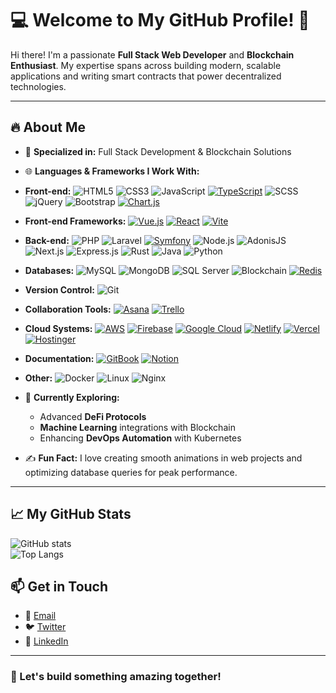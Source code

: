 # 💻 Welcome to My GitHub Profile! 🚀

Hi there! I'm a passionate **Full Stack Web Developer** and **Blockchain Enthusiast**. My expertise spans across building modern, scalable applications and writing smart contracts that power decentralized technologies.

---

## 🔥 About Me

- 🎯 **Specialized in:** Full Stack Development & Blockchain Solutions  
- 🌐 **Languages & Frameworks I Work With:**

- **Front-end:**
  ![HTML5](https://img.shields.io/badge/HTML5-E34F26?logo=html5&logoColor=white)
  ![CSS3](https://img.shields.io/badge/CSS3-1572B6?logo=css3&logoColor=white)
  ![JavaScript](https://img.shields.io/badge/JavaScript-F7DF1E?logo=javascript&logoColor=black)
  [![TypeScript](https://img.shields.io/badge/TypeScript-3178C6?logo=typescript&logoColor=fff)](#)
  ![SCSS](https://img.shields.io/badge/SCSS-CC6699?logo=sass&logoColor=white)
  ![jQuery](https://img.shields.io/badge/jQuery-0769AD?logo=jquery&logoColor=white)
  ![Bootstrap](https://img.shields.io/badge/Bootstrap-7952B3?logo=bootstrap&logoColor=white)
  [![Chart.js](https://img.shields.io/badge/Chart.js-FF6384?logo=chartdotjs&logoColor=fff)](#)

- **Front-end Frameworks:**
  [![Vue.js](https://img.shields.io/badge/Vue.js-4FC08D?logo=vuedotjs&logoColor=fff)](#)
  [![React](https://img.shields.io/badge/React-%2320232a.svg?logo=react&logoColor=%2361DAFB)](#)
  [![Vite](https://img.shields.io/badge/Vite-646CFF?logo=vite&logoColor=fff)](#)

- **Back-end:**
  ![PHP](https://img.shields.io/badge/PHP-777BB4?logo=php&logoColor=white)
  ![Laravel](https://img.shields.io/badge/Laravel-FF2D20?logo=laravel&logoColor=white)
  [![Symfony](https://img.shields.io/badge/Symfony-black?logo=symfony)](#)
  ![Node.js](https://img.shields.io/badge/Node.js-339933?logo=nodedotjs&logoColor=white)
  ![AdonisJS](https://img.shields.io/badge/adonisjs-%23220052.svg?logo=adonisjs&logoColor=white)
  ![Next.js](https://img.shields.io/badge/Next.js-000000?logo=nextdotjs&logoColor=white)
  ![Express.js](https://img.shields.io/badge/Express.js-404D59?)
  ![Rust](https://img.shields.io/badge/Rust-000000?logo=rust&logoColor=white)
  ![Java](https://img.shields.io/badge/Java-007396?logo=java&logoColor=white)
  ![Python](https://img.shields.io/badge/Python-3776AB?logo=python&logoColor=white)

- **Databases:**
  ![MySQL](https://img.shields.io/badge/MySQL-4479A1?logo=mysql&logoColor=white)
  ![MongoDB](https://img.shields.io/badge/MongoDB-4EA94B?logo=mongodb&logoColor=white)
  ![SQL Server](https://img.shields.io/badge/SQL%20Server-CC2927?logo=microsoftsqlserver&logoColor=white)
  ![Blockchain](https://img.shields.io/badge/Blockchain-121D33?)
  [![Redis](https://img.shields.io/badge/Redis-%23DD0031.svg?logo=redis&logoColor=white)](#)

- **Version Control:**
  ![Git](https://img.shields.io/badge/Git-F05032?logo=git&logoColor=white)


- **Collaboration Tools:**
  [![Asana](https://img.shields.io/badge/Asana-F06A6A?logo=asana&logoColor=fff)](#)
  [![Trello](https://img.shields.io/badge/Trello-0052CC?logo=trello&logoColor=fff)](#)

- **Cloud Systems:**
  [![AWS](https://img.shields.io/badge/AWS-%23FF9900.svg?logo=amazon-web-services&logoColor=white)](#)
  [![Firebase](https://img.shields.io/badge/Firebase-039BE5?logo=Firebase&logoColor=white)](#)
  [![Google Cloud](https://img.shields.io/badge/Google%20Cloud-%234285F4.svg?logo=google-cloud&logoColor=white)](#)
  [![Netlify](https://img.shields.io/badge/Netlify-%23000000.svg?logo=netlify&logoColor=#00C7B7)](#)
  [![Vercel](https://img.shields.io/badge/Vercel-%23000000.svg?logo=vercel&logoColor=white)](#)
  [![Hostinger](https://img.shields.io/badge/Hostinger-673DE6?logo=hostinger&logoColor=fff)](#)

- **Documentation:**
  [![GitBook](https://img.shields.io/badge/GitBook-3884FF?logo=gitbook&logoColor=fff)](#)
  [![Notion](https://img.shields.io/badge/Notion-000?logo=notion&logoColor=fff)](#)

- **Other:**
  ![Docker](https://img.shields.io/badge/Docker-2496ED?logo=docker&logoColor=white)
  ![Linux](https://img.shields.io/badge/Linux-FCC624?logo=linux&logoColor=black)
  ![Nginx](https://img.shields.io/badge/Nginx-269539?logo=nginx&logoColor=white)

- 🌱 **Currently Exploring:**
  - Advanced **DeFi Protocols**
  - **Machine Learning** integrations with Blockchain
  - Enhancing **DevOps Automation** with Kubernetes

- ✍️ **Fun Fact:** I love creating smooth animations in web projects and optimizing database queries for peak performance.

---

## 📈 My GitHub Stats

![GitHub stats](https://github-readme-stats.vercel.app/api?username=VisanAlex&show_icons=true&theme=tokyonight)  
![Top Langs](https://github-readme-stats.vercel.app/api/top-langs/?username=VisanAlex&layout=compact&theme=tokyonight)

## 📫 Get in Touch

- 📧 [Email](mailto:alexvisan691@gmail.com)  
- 🐦 [Twitter](https://twitter.com/qkly34)  
- 💼 [LinkedIn](https://www.linkedin.com/in/alexandru-visan-1a3b45203/)

---

### 🔗 Let's build something amazing together!
